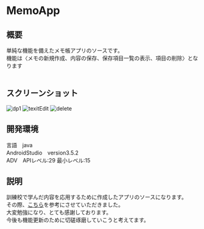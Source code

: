 MemoApp
====
## 概要
単純な機能を備えたメモ帳アプリのソースです。<br>
機能は〈メモの新規作成、内容の保存、保存項目一覧の表示、項目の削除〉となります<br>
<br>
## スクリーンショット
![dp1](https://user-images.githubusercontent.com/60495469/77036060-87869380-69f1-11ea-9b9f-3e9988165121.jpg)
![texitEdit](https://user-images.githubusercontent.com/60495469/77036086-979e7300-69f1-11ea-8129-3467710977df.jpg)
![delete](https://user-images.githubusercontent.com/60495469/77036117-ab49d980-69f1-11ea-9a35-f053bcbdaf29.jpg)
<br>
## 開発環境
言語　java<br>
AndroidStudio　version3.5.2<br>
ADV　APIレベル:29 最小レベル:15
<br>
## 説明
訓練校で学んだ内容を応用するために作成したアプリのソースになります。<br>
その際、[こちら](https://high-programmer.com/2017/09/01/android-studio-memo-app-1/)を参考にさせていただきました。<br>
大変勉強になり、とても感謝しております。<br>
今後も機能更新のために切磋琢磨していこうと考えてます。
